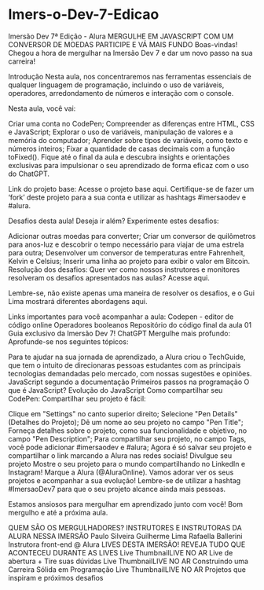 # Imers-o-Dev-7-Edicao
Imersão Dev 7ª Edição - Alura
MERGULHE EM JAVASCRIPT COM UM CONVERSOR DE MOEDAS
PARTICIPE E VÁ MAIS FUNDO
Boas-vindas! Chegou a hora de mergulhar na Imersão Dev 7 e dar um novo passo na sua carreira!

Introdução
Nesta aula, nos concentraremos nas ferramentas essenciais de qualquer linguagem de programação, incluindo o uso de variáveis, operadores, arredondamento de números e interação com o console.

Nesta aula, você vai:

Criar uma conta no CodePen;
Compreender as diferenças entre HTML, CSS e JavaScript;
Explorar o uso de variáveis, manipulação de valores e a memória do computador;
Aprender sobre tipos de variáveis, como texto e números inteiros;
Fixar a quantidade de casas decimais com a função toFixed().
Fique até o final da aula e descubra insights e orientações exclusivas para impulsionar o seu aprendizado de forma eficaz com o uso do ChatGPT.

Link do projeto base:
Acesse o projeto base aqui. Certifique-se de fazer um ‘fork’ deste projeto para a sua conta e utilizar as hashtags #imersaodev e #alura.

Desafios desta aula!
Deseja ir além? Experimente estes desafios:

Adicionar outras moedas para converter;
Criar um conversor de quilômetros para anos-luz e descobrir o tempo necessário para viajar de uma estrela para outra;
Desenvolver um conversor de temperaturas entre Fahrenheit, Kelvin e Celsius;
Inserir uma linha ao projeto para exibir o valor em Bitcoin.
Resolução dos desafios:
Quer ver como nossos instrutores e monitores resolveram os desafios apresentados nas aulas? Acesse aqui.

Lembre-se, não existe apenas uma maneira de resolver os desafios, e o Gui Lima mostrará diferentes abordagens aqui.

Links importantes para você acompanhar a aula:
Codepen - editor de código online
Operadores booleanos
Repositório do código final da aula 01
Guia exclusivo da Imersão Dev 7!
ChatGPT
Mergulhe mais profundo:
Aprofunde-se nos seguintes tópicos:

Para te ajudar na sua jornada de aprendizado, a Alura criou o TechGuide, que tem o intuito de direcionaras pessoas estudantes com as principais tecnologias demandadas pelo mercado, com nossas sugestões e opiniões.
JavaScript segundo a documentação
Primeiros passos na programação
O que é JavaScript?
Evolução do JavaScript
Como compartilhar seu CodePen:
Compartilhar seu projeto é fácil:

Clique em "Settings" no canto superior direito;
Selecione "Pen Details" (Detalhes do Projeto);
Dê um nome ao seu projeto no campo "Pen Title";
Forneça detalhes sobre o projeto, como sua funcionalidade e objetivo, no campo "Pen Description";
Para compartilhar seu projeto, no campo Tags, você pode adicionar #imersaodev e #alura;
Agora é só salvar seu projeto e compartilhar o link marcando a Alura nas redes sociais!
Divulgue seu projeto
Mostre o seu projeto para o mundo compartilhando no LinkedIn e Instagram! Marque a Alura (@AluraOnline). Vamos adorar ver os seus projetos e acompanhar a sua evolução! Lembre-se de utilizar a hashtag #ImersaoDev7 para que o seu projeto alcance ainda mais pessoas.

Estamos ansiosos para mergulhar em aprendizado junto com você! Bom mergulho e até a próxima aula.

QUEM SÃO OS MERGULHADORES?
INSTRUTORES E INSTRUTORAS DA ALURA NESSA IMERSÃO
Paulo Silveira
Guilherme Lima
Rafaella Ballerini
Instrutora front-end @ Alura
LIVES DESTA IMERSÃO!
REVEJA TUDO QUE ACONTECEU DURANTE AS LIVES
Live ThumbnailLIVE NO AR
Live de abertura + Tire suas dúvidas
Live ThumbnailLIVE NO AR
Construindo uma Carreira Sólida em Programação
Live ThumbnailLIVE NO AR
Projetos que inspiram e próximos desafios
